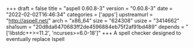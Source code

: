 +++
draft = false
title = "aspell 0.60.8-3"
version = "0.60.8-3"
date = "2022-02-02T16:46:34"
categories = ['apps']
upstreamurl = "http://aspell.net/"
arch = "x86_64"
size = "624308"
usize = "3414662"
sha1sum = "20d8da6470683ff2de4596884eb75f2af91bd489"
depends = "['libstdc++>=11.2', 'ncurses>=6.0-18']"
+++
A spell checker designed to eventually replace Ispell